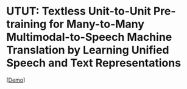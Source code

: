 # UTUT: Textless Unit-to-Unit Pre-training for Many-to-Many Multimodal-to-Speech Machine Translation by Learning Unified Speech and Text Representations

\[[Demo](https://choijeongsoo.github.io/utut)\]
